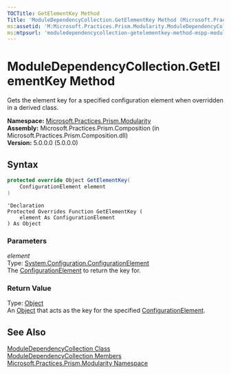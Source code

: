 ```yaml
---
TOCTitle: GetElementKey Method
Title: 'ModuleDependencyCollection.GetElementKey Method (Microsoft.Practices.Prism.Modularity)'
ms:assetid: 'M:Microsoft.Practices.Prism.Modularity.ModuleDependencyCollection.GetElementKey(System.Configuration.ConfigurationElement)'
ms:mtpsurl: 'moduledependencycollection-getelementkey-method-mspp-modularity.md'
---
```



# ModuleDependencyCollection.GetElementKey Method

Gets the element key for a specified configuration element when overridden in a derived class.

**Namespace:** [Microsoft.Practices.Prism.Modularity](/patterns-practices/reference/mspp-modularity-namespace)<br/>
**Assembly:** Microsoft.Practices.Prism.Composition (in Microsoft.Practices.Prism.Composition.dll)<br/>
**Version:** 5.0.0.0 (5.0.0.0)

## Syntax

```C#
protected override Object GetElementKey(
	ConfigurationElement element
)
```

```VB
'Declaration
Protected Overrides Function GetElementKey ( 
	element As ConfigurationElement
) As Object
```

### Parameters

*element*  
Type: [System.Configuration.ConfigurationElement](http://msdn.microsoft.com/en-us/library/kyx77cz3)  
The [ConfigurationElement](http://msdn.microsoft.com/en-us/library/kyx77cz3) to return the key for.

### Return Value

Type: [Object](http://msdn.microsoft.com/en-us/library/e5kfa45b)  
An [Object](http://msdn.microsoft.com/en-us/library/e5kfa45b) that acts as the key for the specified [ConfigurationElement](http://msdn.microsoft.com/en-us/library/kyx77cz3).

## See Also

[ModuleDependencyCollection Class](/patterns-practices/reference/moduledependencycollection-class-mspp-modularity)<br/>
[ModuleDependencyCollection Members](/patterns-practices/reference/moduledependencycollection-members-mspp-modularity)<br/>
[Microsoft.Practices.Prism.Modularity Namespace](/patterns-practices/reference/mspp-modularity-namespace)<br/>